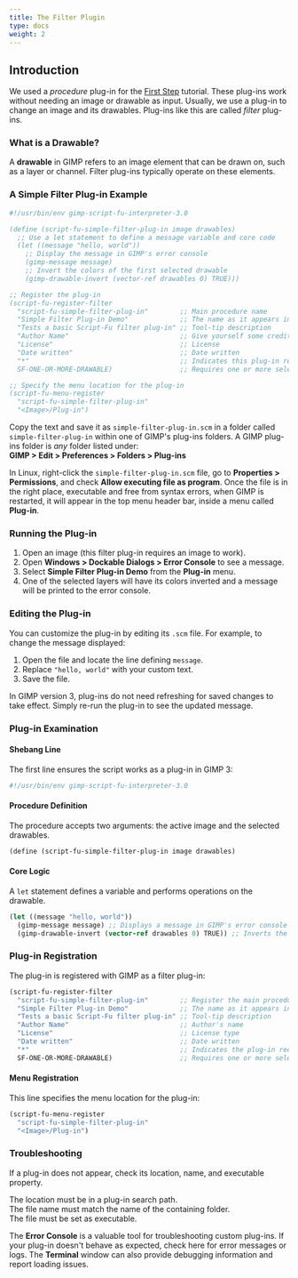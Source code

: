 ```yaml
---
title: The Filter Plugin
type: docs
weight: 2
---
```


## Introduction

We used a _procedure_ plug-in for the [First Step](https://script-fu.github.io/funky/hub/tutorials/folder/first-step/) tutorial. These plug-ins work without needing an image or drawable as input. Usually, we use a plug-in to change an image and its drawables. Plug-ins like this are called _filter_ plug-ins.

### What is a Drawable?

A **drawable** in GIMP refers to an image element that can be drawn on, such as a layer or channel. Filter plug-ins typically operate on these elements.

### A Simple Filter Plug-in Example

```scheme
#!/usr/bin/env gimp-script-fu-interpreter-3.0

(define (script-fu-simple-filter-plug-in image drawables)
  ;; Use a let statement to define a message variable and core code
  (let ((message "hello, world"))
    ;; Display the message in GIMP's error console
    (gimp-message message)
    ;; Invert the colors of the first selected drawable
    (gimp-drawable-invert (vector-ref drawables 0) TRUE)))

;; Register the plug-in
(script-fu-register-filter 
  "script-fu-simple-filter-plug-in"        ;; Main procedure name
  "Simple Filter Plug-in Demo"             ;; The name as it appears in the GIMP menu
  "Tests a basic Script-Fu filter plug-in" ;; Tool-tip description
  "Author Name"                            ;; Give yourself some credit
  "License"                                ;; License
  "Date written"                           ;; Date written
  "*"                                      ;; Indicates this plug-in requires an image
  SF-ONE-OR-MORE-DRAWABLE)                 ;; Requires one or more selected drawables

;; Specify the menu location for the plug-in
(script-fu-menu-register 
  "script-fu-simple-filter-plug-in" 
  "<Image>/Plug-in")
```

Copy the text and save it as `simple-filter-plug-in.scm` in a folder called `simple-filter-plug-in` within one of GIMP's plug-ins folders. A GIMP plug-ins folder is _any_ folder listed under:  
 **GIMP > Edit > Preferences > Folders > Plug-ins**  

In Linux, right-click the `simple-filter-plug-in.scm` file, go to **Properties > Permissions**, and check **Allow executing file as program**. Once the file is in the right place, executable and free from syntax errors, when GIMP is restarted, it will appear in the top menu header bar, inside a menu called **Plug-in**.

### Running the Plug-in

1. Open an image (this filter plug-in requires an image to work).  
2. Open **Windows > Dockable Dialogs > Error Console** to see a message.  
3. Select **Simple Filter Plug-in Demo** from the **Plug-in** menu.  
4. One of the selected layers will have its colors inverted and a message will be printed to the error console.  

### Editing the Plug-in

You can customize the plug-in by editing its `.scm` file. For example, to change the message displayed:

1. Open the file and locate the line defining `message`.  
2. Replace `"hello, world"` with your custom text.  
3. Save the file.  

In GIMP version 3, plug-ins do not need refreshing for saved changes to take effect. Simply re-run the plug-in to see the updated message.

### Plug-in Examination

#### Shebang Line

The first line ensures the script works as a plug-in in GIMP 3:

```scheme
#!/usr/bin/env gimp-script-fu-interpreter-3.0  
```

#### Procedure Definition

The procedure accepts two arguments: the active image and the selected drawables.

```scheme
(define (script-fu-simple-filter-plug-in image drawables)
```

#### Core Logic

A `let` statement defines a variable and performs operations on the drawable.

```scheme
(let ((message "hello, world"))
  (gimp-message message) ;; Displays a message in GIMP's error console
  (gimp-drawable-invert (vector-ref drawables 0) TRUE)) ;; Inverts the colors of the first selected drawable
```

### Plug-in Registration

The plug-in is registered with GIMP as a filter plug-in:

```scheme
(script-fu-register-filter
  "script-fu-simple-filter-plug-in"        ;; Register the main procedure
  "Simple Filter Plug-in Demo"             ;; The name as it appears in the GIMP menu
  "Tests a basic Script-Fu filter plug-in" ;; Tool-tip description
  "Author Name"                            ;; Author's name
  "License"                                ;; License type
  "Date written"                           ;; Date written
  "*"                                      ;; Indicates the plug-in requires an image
  SF-ONE-OR-MORE-DRAWABLE)                 ;; Requires one or more selected drawables
```

#### Menu Registration
This line specifies the menu location for the plug-in:

```scheme
(script-fu-menu-register 
  "script-fu-simple-filter-plug-in" 
  "<Image>/Plug-in")
```

### Troubleshooting

If a plug-in does not appear, check its location, name, and executable property.  

The location must be in a plug-in search path.  
The file name must match the name of the containing folder.  
The file must be set as executable.  
 

The **Error Console** is a valuable tool for troubleshooting custom plug-ins. If your plug-in doesn't behave as expected, check here for error messages or logs. The **Terminal** window can also provide debugging information and report loading issues.
